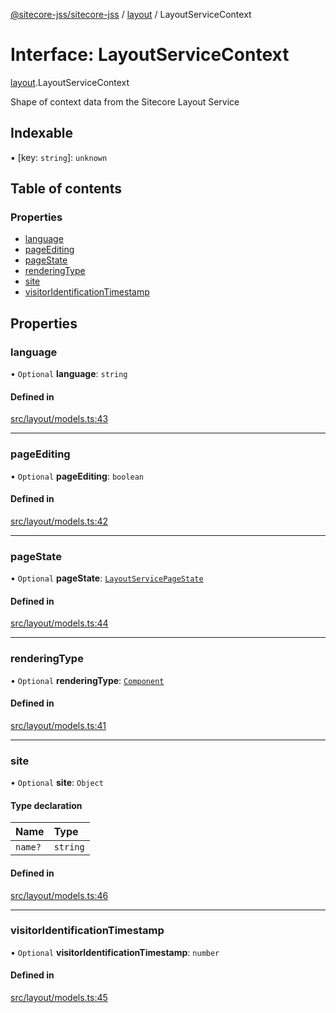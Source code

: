[@sitecore-jss/sitecore-jss](../README.md) / [layout](../modules/layout.md) / LayoutServiceContext

# Interface: LayoutServiceContext

[layout](../modules/layout.md).LayoutServiceContext

Shape of context data from the Sitecore Layout Service

## Indexable

▪ [key: `string`]: `unknown`

## Table of contents

### Properties

- [language](layout.LayoutServiceContext.md#language)
- [pageEditing](layout.LayoutServiceContext.md#pageediting)
- [pageState](layout.LayoutServiceContext.md#pagestate)
- [renderingType](layout.LayoutServiceContext.md#renderingtype)
- [site](layout.LayoutServiceContext.md#site)
- [visitorIdentificationTimestamp](layout.LayoutServiceContext.md#visitoridentificationtimestamp)

## Properties

### language

• `Optional` **language**: `string`

#### Defined in

[src/layout/models.ts:43](https://github.com/Sitecore/jss/blob/0b8b1fca9/packages/sitecore-jss/src/layout/models.ts#L43)

---

### pageEditing

• `Optional` **pageEditing**: `boolean`

#### Defined in

[src/layout/models.ts:42](https://github.com/Sitecore/jss/blob/0b8b1fca9/packages/sitecore-jss/src/layout/models.ts#L42)

---

### pageState

• `Optional` **pageState**: [`LayoutServicePageState`](../enums/layout.LayoutServicePageState.md)

#### Defined in

[src/layout/models.ts:44](https://github.com/Sitecore/jss/blob/0b8b1fca9/packages/sitecore-jss/src/layout/models.ts#L44)

---

### renderingType

• `Optional` **renderingType**: [`Component`](../enums/layout.RenderingType.md#component)

#### Defined in

[src/layout/models.ts:41](https://github.com/Sitecore/jss/blob/0b8b1fca9/packages/sitecore-jss/src/layout/models.ts#L41)

---

### site

• `Optional` **site**: `Object`

#### Type declaration

| Name    | Type     |
| :------ | :------- |
| `name?` | `string` |

#### Defined in

[src/layout/models.ts:46](https://github.com/Sitecore/jss/blob/0b8b1fca9/packages/sitecore-jss/src/layout/models.ts#L46)

---

### visitorIdentificationTimestamp

• `Optional` **visitorIdentificationTimestamp**: `number`

#### Defined in

[src/layout/models.ts:45](https://github.com/Sitecore/jss/blob/0b8b1fca9/packages/sitecore-jss/src/layout/models.ts#L45)
